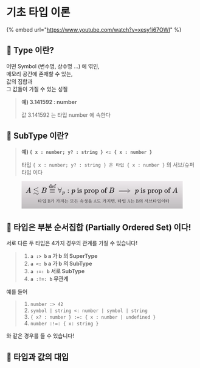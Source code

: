 # 기초 타입 이론

{% embed url="https://www.youtube.com/watch?v=xesy1i67OWI" %}



## 📖 Type 이란?

어떤 Symbol (변수명, 상수명 ...) 에 엮인,\
메모리 공간에 존재할 수 있는,\
값의 집합과\
그 값들이 가질 수 있는 성질

> **예) 3.141592 : number**
>
> 값 3.141592 는 타입 number 에 속한다



## 📖 SubType 이란?

> **예) `{ x : number; y? : string } <: { x : number }`**&#x20;
>
> 타입 `{ x : number; y? : string } 은 타입 { x : number }` 의 서브/슈퍼 타입 이다

<figure><img src="../../.gitbook/assets/image (1).png" alt=""><figcaption></figcaption></figure>



## 📖 타입은 부분 순서집합 (Partially Ordered Set) 이다!

서로 다른 두 타입은 4가지 경우의 관계를 가질 수 있습니다!

> 1. **`a :> b` a 가 b 의 SuperType**
> 2. **`a <: b` a 가 b 의 SubType**
> 3. **`a :=: b` 서로 SubType**
> 4. **`a :!=: b` 무관계**

예를 들어

> 1. `number :> 42`
> 2. `symbol | string <: number | symbol | string`
> 3. `{ x? : number } :=: { x : number | undefined }`
> 4. `number :!=: { x: string }`

와 같은 경우를 들 수 있습니다!



## 📖 타입과 값의 대입
